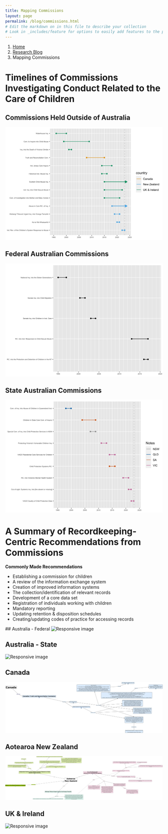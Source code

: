 ```yaml
---
title: Mapping Commissions
layout: page
permalink: /blog/commissions.html
# Edit the markdown on in this file to describe your collection
# Look in _includes/feature for options to easily add features to the page
---
```


<nav style="--bs-breadcrumb-divider: url(&#34;data:image/svg+xml,%3Csvg xmlns='http://www.w3.org/2000/svg' width='8' height='8'%3E%3Cpath d='M2.5 0L1 1.5 3.5 4 1 6.5 2.5 8l4-4-4-4z' fill='currentColor'/%3E%3C/svg%3E&#34;);" aria-label="breadcrumb">
  <ol class="breadcrumb">
    <li class="breadcrumb-item"><a href="#">Home</a></li>
    <li class="breadcrumb-item"><a href="/blog.html">Research Blog</a></li>
    <li class="breadcrumb-item active" aria-current="page">Mapping Commissions</li>
  </ol>
</nav>

# Timelines of Commissions Investigating Conduct Related to the Care of Children

## Commissions Held Outside of Australia

<img src="https://raw.githubusercontent.com/mxballin/recordkeeping-governance/main/commissionsviz_files/figure-html/int-commissions-1.png" class="img-fluid" alt="Responsive image">

## Federal Australian Commissions
<img src="https://raw.githubusercontent.com/mxballin/recordkeeping-governance/main/commissionsviz_files/figure-html/federal-commissions-1.png" class="img-fluid" alt="Responsive image">

## State Australian Commissions
<img src="https://raw.githubusercontent.com/mxballin/recordkeeping-governance/main/commissionsviz_files/figure-html/state-commissions-1.png" class="img-fluid" alt="Responsive image">


# A Summary of Recordkeeping-Centric Recommendations from Commissions

**Commonly Made Recommendations**
<ul>
<li> Establishing a commission for children</li>
<li> A review of the information exchange system </li>
<li> Creation of improved information systems </li>
<li> The collection/identification of relevant records </li>
<li> Development of a core data set </li>
<li> Registration of individuals working with children </li>
<li> Mandatory reporting </li>
<li> Updating retention & disposition schedules </li>
<li> Creating/updating codes of practice for accessing records </li>
</ul>
## Australia - Federal
<img src="https://raw.githubusercontent.com/mxballin/recordkeeping-governance/main/objects/AustraliaFederal.png" class="img-fluid" alt="Responsive image">

## Australia - State
<img src="https://raw.githubusercontent.com/mxballin/recordkeeping-governance/main/objects/AustraliaState.png" class="img-fluid" alt="Responsive image">

## Canada
<img src="https://raw.githubusercontent.com/mxballin/recordkeeping-governance/main/objects/Canada.png" class="img-fluid" alt="Responsive image">

## Aotearoa New Zealand
<img src="https://raw.githubusercontent.com/mxballin/recordkeeping-governance/main/objects/AotearoaNewZealand.png" class="img-fluid" alt="Responsive image">

## UK & Ireland
<img src="https://raw.githubusercontent.com/mxballin/recordkeeping-governance/main/objects/UK.png" class="img-fluid" alt="Responsive image">